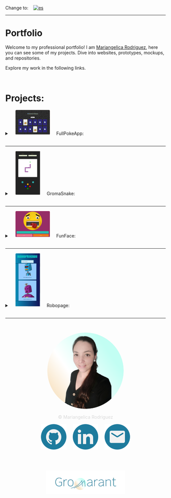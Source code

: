 Change to:&nbsp; &nbsp; [![es](https://img.shields.io/badge/Language-Spanish-blue.svg)](README.es.md)

---

# Portfolio
Welcome to my professional portfolio! I am <a href="https://www.linkedin.com/in/mariangelicarodriguezperez/" target="_blank">Mariangelica Rodriguez</a>, here you can see some of my projects. Dive into websites, prototypes, mockups, and repositories. 


Explore my work in the following links.

<br>

# Projects:

<details>
<summary>
&nbsp; &nbsp; <img src="src/assets/images/fullPokeApp_readme.svg" style="padding:1px; border-radius:4px; background-color:#FFF6F1;"/> &nbsp; &nbsp;
  FullPokeApp:
</summary>

<br>
<img src="src/assets/images/fullPokeApp_banner_img_small.svg" title="FullPokeApp" alt="FullPokeApp"/>

<br>

### Description:
Web application developed in React.js, SASS and Nextui.

### Functions:
  - Memory game
  - Search engine
  - Pokémon creation

### Languages and tools:
<br>

<img src="src/assets/images/icons/icon_react_small.svg" title="React.js logo" alt="React.js"/>
<a href="https://react.dev/" title="know more about React.js" target="_blank">React.js</a>  &nbsp; &nbsp; &nbsp;
  
<img src="src/assets/images/icons/icon_sass_small.svg" title="SASS logo" alt="SASS"/>
<a href="https://www.google.com/search?q=sass&rlz=1C1CHBF_esES930ES930&oq=sass&gs_lcrp=EgZjaHJvbWUqBggAEEUYOzIGCAAQRRg7MgYIARBFGDwyBggCEEUYPDIGCAMQRRg8MgYIBBBFGD0yBggFEEUYQTIGCAYQRRhBMgYIBxBFGDzSAQgxMDc5ajBqNKgCALACAQ&sourceid=chrome&ie=UTF-8" title="know more about SASS" target="_blank">SASS</a> &nbsp; &nbsp; &nbsp;

<img src="src/assets/images/icons/icon_nextui_small.svg" title="Nextui logo" alt="Nextui"/>
<a href="https://nextui.org/" title="know more about Nextui" target="_blank">Nextui</a>

<br>

### Project links:
<p align="center">
<a href="https://github.com/Gromarant/fullPokeApp" title="visit FullPokeApp repository" target="_blank"><img src="src/assets/images/repository_readme.svg"/></a> &nbsp; &nbsp;
<a href="https://fullpokeapp.netlify.app" title="Go to FullPokeApp web app" target="_blank"><img src="src/assets/images/web_readme.svg"/></a>
</p>
</details>
<br>

---

<details>
<summary>
&nbsp; &nbsp; <img src="src/assets/images/gromaSnake_readme.svg" style="padding:1px; border-radius:4px; background-color:#FFF6F1;"/> &nbsp; &nbsp;
  GromaSnake:
</summary>

<br>
<img src="src/assets/images/gromaSnake_banner_img_small.svg" title="Groma-Snake" alt="Groma-Snake"/>

<br>

### Description:
Game developed in HTML, CSS and JavaScript.

### Functions:
  - Snake game
  - Reset game
  - See points and score

### Languages and tools:
<br>

<img src="src/assets/images/icons/icon_html5_small.svg" title="HTML5 logo" alt="HTML5"/>
<a href="https://developer.mozilla.org/en-US/docs/Web/HTML" title="know more about HTML" target="_blank">HTML</a>  &nbsp; &nbsp; &nbsp;

<img src="src/assets/images/icons/icon_css3_small.svg" title="CSS3 logo" alt="CSS3"/>
<a href="https://developer.mozilla.org/en-US/docs/Web/CSS" title="know more about CSS" target="_blank">CSS</a>  &nbsp; &nbsp; &nbsp;

<img src="src/assets/images/icons/icon_js_small.svg" title="Javascript logo" alt="Javascript"/>
<a href="https://developer.mozilla.org/en-US/docs/Web/JavaScript" title="know more about Javascript" target="_blank">Javascript</a>  &nbsp; &nbsp; &nbsp;

<br>

### Project links:
<p align="center">
<a href="https://www.figma.com/file/6SYeCJMoiDG8LZPKQ3QRyZ/GromaSnake?type=design&node-id=0-1&mode=design&t=taUbdkRK095LZ2Cp-0" title="visit FullPokeApp prototype" target="_blank"><img src="src/assets/images/prototype_readme.svg"/></a> &nbsp; &nbsp;
<a href="https://github.com/Gromarant/GromaSnake" title="visit Groma-Snake repository" target="_blank"><img src="src/assets/images/repository_readme.svg"/></a> &nbsp; &nbsp;
<a href="hhttps://gromarant.github.io/GromaSnake/" title="Go to Groma-Snake web app" target="_blank"><img src="src/assets/images/web_readme.svg"/></a> &nbsp; &nbsp;
<a href="https://www.youtube.com/watch?v=hwLYrtQhLVI" title="See Groma-Snake video" target="_blank"><img src="src/assets/images/video_readme.svg"/></a>
</p>
</details>
<br>

---

<details>
<summary>
&nbsp; &nbsp; <img src="src/assets/images/funFace_readme.svg" style="padding:1px; border-radius:4px; background-color:#FFF6F1;"/> &nbsp; &nbsp;
  FunFace:
</summary>

<br>
<img src="src/assets/images/funFace_banner_img_small.svg" title="Groma-FunFace" alt="FunFace"/>

<br>

### Description:
Static web page, build with HTML, CSS and JavaScript vanilla.

### Functions:
  - Display random emoji
  - Emoji selector

### Languages and tools:
<br>

<img src="src/assets/images/icons/icon_html5_small.svg" title="HTML5 logo" alt="HTML5"/>
<a href="https://developer.mozilla.org/en-US/docs/Web/HTML" title="know more about HTML" target="_blank">HTML</a>  &nbsp; &nbsp; &nbsp;

<img src="src/assets/images/icons/icon_css3_small.svg" title="CSS3 logo" alt="CSS3"/>
<a href="https://developer.mozilla.org/en-US/docs/Web/CSS" title="know more about CSS" target="_blank">CSS</a>  &nbsp; &nbsp; &nbsp;

<img src="src/assets/images/icons/icon_js_small.svg" title="Javascript logo" alt="Javascript"/>
<a href="https://developer.mozilla.org/en-US/docs/Web/JavaScript" title="know more about Javascript" target="_blank">Javascript</a>  &nbsp; &nbsp; &nbsp;

<br>

### Project links:
<p align="center">
<a href="https://www.figma.com/proto/fV01fBdBQbbT5fScqf7ro1/FunFace?page-id=15%3A772&node-id=15-933&viewport=758%2C109%2C0.05&scaling=scale-down&starting-point-node-id=15%3A1603" title="visit FunFace prototype" target="_blank"><img src="src/assets/images/prototype_readme.svg"/></a> &nbsp; &nbsp;
<a href="https://github.com/Gromarant/FunFace" title="visit FunFace repository" target="_blank"><img src="src/assets/images/repository_readme.svg"/></a> &nbsp; &nbsp;
<a href="https://gromarant.github.io/FunFace/" title="Go to FunFace web app" target="_blank"><img src="src/assets/images/web_readme.svg"/></a>
</p>
</details>
<br>

---

<details>
<summary>
&nbsp; &nbsp; <img src="src/assets/images/Robopage_readme.svg" style="padding:1px; border-radius:4px; background-color:#FFF6F1;"/> &nbsp; &nbsp;
  Robopage:
</summary>

<br>
<img src="src/assets/images/roboPage_banner_img_small.svg" title="Groma-FunFace" alt="FunFace"/>

<br>

### Description:
React web app.

### Functions:
  - Search engine with API fetch data.

### Languages and tools:
<br>

<img src="src/assets/images/icons/icon_react_small.svg" title="React.js logo" alt="React.js"/>
<a href="https://react.dev/" title="know more about React.js" target="_blank">React.js</a>

<br>

### Project links:
<p align="center">
<a href="https://github.com/Gromarant/Robopage" title="visit Robopage repository" target="_blank"><img src="src/assets/images/repository_readme.svg"/></a> &nbsp; &nbsp;
<a href="https://robopage.netlify.app/" title="Go to Robopage web app" target="_blank"><img src="src/assets/images/web_readme.svg"/></a>
</p>
</details>
<br>

---

<br>

<p align="center"><img src="src/assets/images/profile_photo120.svg" style="border-radius:50%;" alt="Full Stack Developer | Mariangelica Rodriguez" title="See her LinkedIn profile"/></p>
<p align="center" style="color: #D9D9D9">© Mariangelica Rodriguez</p>

<p align="center">
<a style="text-decoration:none; cursor:pointer;" href="https://github.com/Gromarant"><img src="src/assets/images/github_readme.svg" alt="Github logo" title="Visit her Github profile"/></a> &nbsp; &nbsp;
<a style="text-decoration:none; cursor:pointer;" href="https://www.linkedin.com/in/mariangelicarodriguezperez/"><img src="src/assets/images/linkedIn_readme.svg" alt="linkedIn logo" title="See her LinkedIn profile"/></a> &nbsp; &nbsp;
<a style="text-decoration:none; cursor:pointer;" href="mailto:contacto@gromarant.com"><img src="src/assets/images/mail_readme.svg" alt="Email logo" title="Write her an email"/></a>
</p>

<br><br>

<p align="center"><a href="https://www.gromarant.com/"><img src="src/assets/images/logoGromarant-2023.webp" style="width:250px;" alt="Gromarant logo" title="Go to Gromarant wep app"/></a></p>